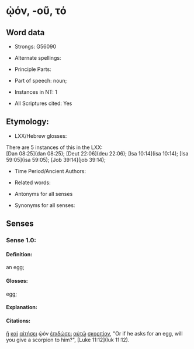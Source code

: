 # ᾠόν, -οῦ, τό

<!-- Status: S2=NeedsFinalCheck -->
<!-- Lexica used for edits: BDAG, FFM, LN, A-S  -->

## Word data

* Strongs: G56090

* Alternate spellings:

* Principle Parts: 

* Part of speech: noun;   

* Instances in NT: 1

* All Scriptures cited: Yes

## Etymology: 

* LXX/Hebrew glosses: 

There are 5 instances of this in the LXX:   
[Dan 08:25](dan 08:25); [Deut 22:06](deu 22:06); [Isa 10:14](isa 10:14); [Isa 59:05](isa 59:05); [Job 39:14](job 39:14); 

* Time Period/Ancient Authors: 

* Related words: 

* Antonyms for all senses

* Synonyms for all senses: 

## Senses 

### Sense  1.0: 

#### Definition: 

an egg;

#### Glosses: 

egg;  

#### Explanation: 

#### Citations: 

[ἢ](../G22280/01.md) [καὶ](../G25320/01.md) [αἰτήσει](../G01540/01.md) ᾠόν [ἐπιδώσει](../G19290/01.md) [αὐτῷ](../G08460/01.md) [σκορπίον](../G46510/01.md), "Or if he asks for an egg, will you give a scorpion to him?", [Luke 11:12](luk 11:12).
